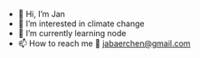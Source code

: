 - 👋 Hi, I’m Jan          
- 👀 I’m interested in climate change
- 🌱 I’m currently learning node
- 📫 How to reach me 📧 jabaerchen@gmail.com
